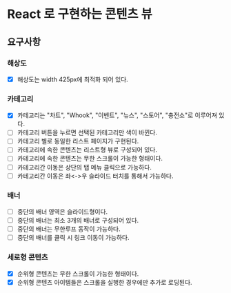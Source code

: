# React 로 구현하는 콘텐츠 뷰

## 요구사항

### 해상도

- [x] 해상도는 width 425px에 최적화 되어 있다.

### 카테고리

- [x] 카테고리는 "차트", "Whook", "이벤트", "뉴스", "스토어", "충전소"로 이루어져 있다.
- [ ] 카테고리 버튼을 누르면 선택된 카테고리만 색이 바뀐다.
- [ ] 카테고리 별로 동일한 리스트 페이지가 구현된다.
- [ ] 카테고리에 속한 콘텐츠는 리스트형 뷰로 구성되어 있다.
- [ ] 카테고리에 속한 콘텐츠는 무한 스크롤이 가능한 형태이다.
- [ ] 카테고리간 이동은 상단의 탭 메뉴 클릭으로 가능하다.
- [ ] 카테고리간 이동은 좌<->우 슬라이드 터치를 통해서 가능하다.

### 배너

- [ ] 중단의 배너 영역은 슬라이드형이다.
- [ ] 중단의 배너는 최소 3개의 배너로 구성되어 있다.
- [ ] 중단의 배너는 무한루프 동작이 가능하다.
- [ ] 중단의 배너를 클릭 시 링크 이동이 가능하다.

### 세로형 콘텐츠

- [x] 순위형 콘텐츠는 무한 스크롤이 가능한 형태이다.
- [x] 순위형 콘텐츠 아이템들은 스크롤을 실행한 경우에만 추가로 로딩된다.
